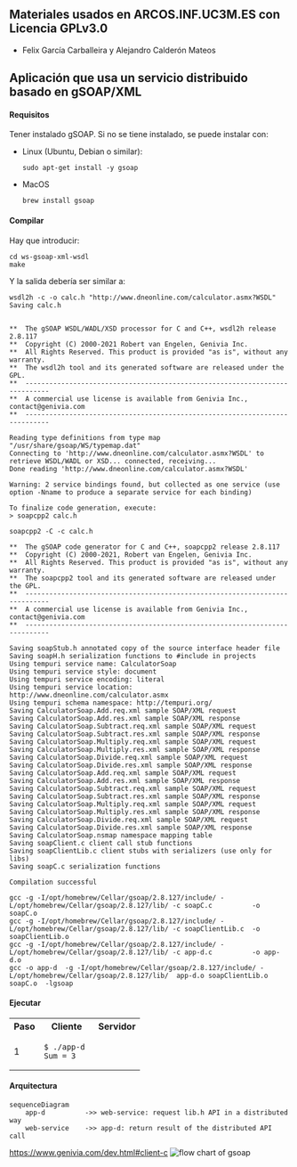 ## Materiales usados en ARCOS.INF.UC3M.ES con Licencia GPLv3.0
  * Felix García Carballeira y Alejandro Calderón Mateos

## Aplicación que usa un servicio distribuido basado en gSOAP/XML

#### Requisitos

Tener instalado gSOAP.
Si no se tiene instalado, se puede instalar con:
 * Linux (Ubuntu, Debian o similar):
   ```
   sudo apt-get install -y gsoap
   ```
 * MacOS
   ```
   brew install gsoap
   ```


#### Compilar

Hay que introducir:
```
cd ws-gsoap-xml-wsdl
make
```

Y la salida debería ser similar a:
```
wsdl2h -c -o calc.h "http://www.dneonline.com/calculator.asmx?WSDL"
Saving calc.h


**  The gSOAP WSDL/WADL/XSD processor for C and C++, wsdl2h release 2.8.117
**  Copyright (C) 2000-2021 Robert van Engelen, Genivia Inc.
**  All Rights Reserved. This product is provided "as is", without any warranty.
**  The wsdl2h tool and its generated software are released under the GPL.
**  ----------------------------------------------------------------------------
**  A commercial use license is available from Genivia Inc., contact@genivia.com
**  ----------------------------------------------------------------------------

Reading type definitions from type map "/usr/share/gsoap/WS/typemap.dat"
Connecting to 'http://www.dneonline.com/calculator.asmx?WSDL' to retrieve WSDL/WADL or XSD... connected, receiving...
Done reading 'http://www.dneonline.com/calculator.asmx?WSDL'

Warning: 2 service bindings found, but collected as one service (use option -Nname to produce a separate service for each binding)

To finalize code generation, execute:
> soapcpp2 calc.h

soapcpp2 -C -c calc.h

**  The gSOAP code generator for C and C++, soapcpp2 release 2.8.117
**  Copyright (C) 2000-2021, Robert van Engelen, Genivia Inc.
**  All Rights Reserved. This product is provided "as is", without any warranty.
**  The soapcpp2 tool and its generated software are released under the GPL.
**  ----------------------------------------------------------------------------
**  A commercial use license is available from Genivia Inc., contact@genivia.com
**  ----------------------------------------------------------------------------

Saving soapStub.h annotated copy of the source interface header file
Saving soapH.h serialization functions to #include in projects
Using tempuri service name: CalculatorSoap
Using tempuri service style: document
Using tempuri service encoding: literal
Using tempuri service location: http://www.dneonline.com/calculator.asmx
Using tempuri schema namespace: http://tempuri.org/
Saving CalculatorSoap.Add.req.xml sample SOAP/XML request
Saving CalculatorSoap.Add.res.xml sample SOAP/XML response
Saving CalculatorSoap.Subtract.req.xml sample SOAP/XML request
Saving CalculatorSoap.Subtract.res.xml sample SOAP/XML response
Saving CalculatorSoap.Multiply.req.xml sample SOAP/XML request
Saving CalculatorSoap.Multiply.res.xml sample SOAP/XML response
Saving CalculatorSoap.Divide.req.xml sample SOAP/XML request
Saving CalculatorSoap.Divide.res.xml sample SOAP/XML response
Saving CalculatorSoap.Add.req.xml sample SOAP/XML request
Saving CalculatorSoap.Add.res.xml sample SOAP/XML response
Saving CalculatorSoap.Subtract.req.xml sample SOAP/XML request
Saving CalculatorSoap.Subtract.res.xml sample SOAP/XML response
Saving CalculatorSoap.Multiply.req.xml sample SOAP/XML request
Saving CalculatorSoap.Multiply.res.xml sample SOAP/XML response
Saving CalculatorSoap.Divide.req.xml sample SOAP/XML request
Saving CalculatorSoap.Divide.res.xml sample SOAP/XML response
Saving CalculatorSoap.nsmap namespace mapping table
Saving soapClient.c client call stub functions
Saving soapClientLib.c client stubs with serializers (use only for libs)
Saving soapC.c serialization functions

Compilation successful 

gcc -g -I/opt/homebrew/Cellar/gsoap/2.8.127/include/ -L/opt/homebrew/Cellar/gsoap/2.8.127/lib/ -c soapC.c          -o soapC.o
gcc -g -I/opt/homebrew/Cellar/gsoap/2.8.127/include/ -L/opt/homebrew/Cellar/gsoap/2.8.127/lib/ -c soapClientLib.c  -o soapClientLib.o
gcc -g -I/opt/homebrew/Cellar/gsoap/2.8.127/include/ -L/opt/homebrew/Cellar/gsoap/2.8.127/lib/ -c app-d.c          -o app-d.o
gcc -o app-d  -g -I/opt/homebrew/Cellar/gsoap/2.8.127/include/ -L/opt/homebrew/Cellar/gsoap/2.8.127/lib/  app-d.o soapClientLib.o soapC.o  -lgsoap
```

#### Ejecutar

<html>
<table>
<tr><th>Paso</th><th>Cliente</th><th>Servidor</th></tr>

<tr>
<td>1</td>
<td>

```
$ ./app-d 
Sum = 3
```

</td>
<td>

```
```

</td>
</tr>

</table>
</html>



#### Arquitectura

```mermaid
sequenceDiagram
    app-d          ->> web-service: request lib.h API in a distributed way
    web-service    ->> app-d: return result of the distributed API call
```


https://www.genivia.com/dev.html#client-c
![flow chart of gsoap](https://www.genivia.com/images/flowchart.png)


